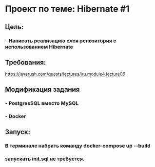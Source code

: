 # Проект по теме: Hibernate #1

## Цель:
### - Написать реализацию слоя репозитория с использованием Hibernate

## Требования:
https://javarush.com/quests/lectures/jru.module4.lecture06

## Модификация задания
### - PostgresSQL вместо MySQL
### - Docker

## Запуск:
### В терминале набрать команду docker-compose up --build
### запускать init.sql  не требуется.

